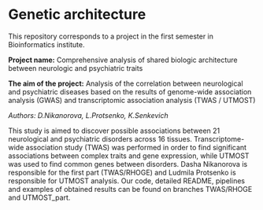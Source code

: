 # Genetic architecture

This repository corresponds to a project in the first semester in Bioinformatics institute.

**Project name:** Comprehensive analysis of shared biologic architecture between neurologic and psychiatric traits

**The aim of the project:** Analysis of the correlation between neurological and psychiatric diseases based on the results of genome-wide association analysis (GWAS) and transcriptomic association analysis (TWAS / UTMOST)

*Authors: D.Nikanorova, L.Protsenko, K.Senkevich*

This study is aimed to discover possible associations between 21 neurological and psychiatric disorders across 16 tissues. Transcriptome-wide association study (TWAS) was performed in order to find significant associations between complex traits and gene expression, while UTMOST was used to find common genes between disorders. Dasha Nikanorova is responsible for the first part (TWAS/RHOGE) and Ludmila Protsenko is responsible for UTMOST analysis. Our code, detailed README, pipelines and examples of obtained results can be found on branches TWAS/RHOGE and UTMOST_part.
